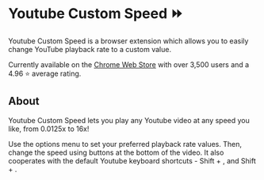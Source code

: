 # Youtube Custom Speed ⏩

Youtube Custom Speed is a browser extension which allows you to easily change YouTube playback rate to a custom value.

Currently available on the [Chrome Web Store](https://chrome.google.com/webstore/detail/kmfcinojnfabkpndlgomnfjllgeppegb) with over 3,500 users and a 4.96 ⭐ average rating.

## About

Youtube Custom Speed lets you play any Youtube video at any speed you like, from 0.0125x to 16x!

Use the options menu to set your preferred playback rate values. Then, change the speed using buttons at the bottom of the video. It also cooperates with the default Youtube keyboard shortcuts - Shift + , and Shift + .
